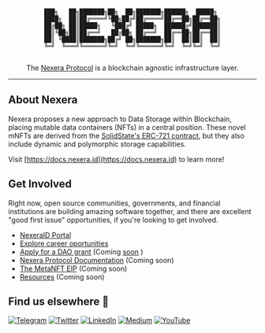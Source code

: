<div align="center">

```

███╗   ██╗███████╗██╗  ██╗███████╗██████╗  █████╗ 
████╗  ██║██╔════╝╚██╗██╔╝██╔════╝██╔══██╗██╔══██╗
██╔██╗ ██║█████╗   ╚███╔╝ █████╗  ██████╔╝███████║
██║╚██╗██║██╔══╝   ██╔██╗ ██╔══╝  ██╔══██╗██╔══██║
██║ ╚████║███████╗██╔╝ ██╗███████╗██║  ██║██║  ██║
╚═╝  ╚═══╝╚══════╝╚═╝  ╚═╝╚══════╝╚═╝  ╚═╝╚═╝  ╚═╝


```

The [Nexera Protocol](https://nexeraprotocol.com) is a blockchain agnostic infrastructure layer.

---


</div>

## About Nexera

Nexera proposes a new approach to Data Storage within Blockchain, placing mutable data containers (NFTs) in a central position. These novel mNFTs are derived from the [SolidState's ERC-721 contract](https://github.com/solidstate-network/solidstate-solidity/tree/master/contracts/token/ERC721), but they also include dynamic and polymorphic storage capabilities.

Visit [https://docs.nexera.id](https://docs.nexera.id) to learn more!

## Get Involved

Right now, open source communities, governments, and financial institutions are building amazing software together, and there are excellent "good first issue" opportunities, if you're looking to get involved.

* [NexeraID Portal](https://nexera.id/)
* [Explore career oportunities](https://allianceblock.io/)
* [Apply for a DAO grant](https://dao.allianceblock.io/) (Coming [soon](https://blog.allianceblock.io/abdao-introducing-the-allianceblock-dao-d7ff259e7c9a) )
* [Nexera Protocol Documentation](https://docs.nexeraprotocol.com/) (Coming soon)
* [The MetaNFT EIP](https://eip.nexeraprotocol.com/) (Coming soon)
* [Resources](https://sdk.nexeraprotocol.com/) (Coming soon)


## Find us elsewhere 🙋

[![Telegram](https://img.shields.io/badge/Telegram-2CA5E0?style=for-the-badge&logo=telegram&logoColor=white)](https://t.me/AllianceBlock)  [![Twitter](https://img.shields.io/badge/Twitter-1DA1F2?style=for-the-badge&logo=twitter&logoColor=white)](https://twitter.com/intent/follow?screen_name=allianceblock) [![LinkedIn](https://img.shields.io/badge/LinkedIn-0077B5?style=for-the-badge&logo=linkedin&logoColor=white)](https://www.linkedin.com/company/nexeraid) [![Medium](https://img.shields.io/badge/Medium-12100E?style=for-the-badge&logo=medium&logoColor=white)](https://blog.allianceblock.io) [![YouTube](https://img.shields.io/badge/YouTube-FF0000?style=for-the-badge&logo=youtube&logoColor=white)](https://www.youtube.com/@AllianceBlock)
